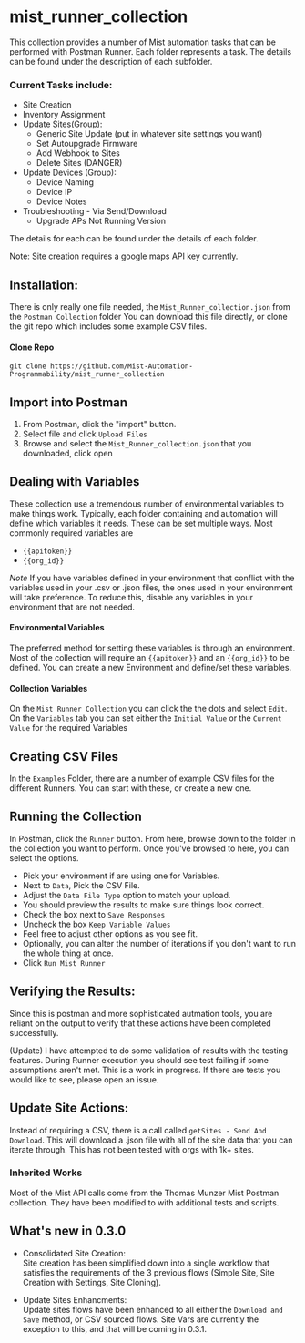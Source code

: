 # mist_runner_collection
This collection provides a number of Mist automation tasks that can be performed with Postman Runner.  Each folder represents a task.  The details can be found under the description of each subfolder.

### Current Tasks include:
- Site Creation
- Inventory Assignment
- Update Sites(Group):
  - Generic Site Update (put in whatever site settings you want)
  - Set Autoupgrade Firmware
  - Add Webhook to Sites
  - Delete Sites (DANGER)
- Update Devices (Group):
  - Device Naming
  - Device IP
  - Device Notes  
- Troubleshooting - Via Send/Download
  - Upgrade APs Not Running Version

The details for each can be found under the details of each folder.

Note: Site creation requires a google maps API key currently.

## Installation:
There is only really one file needed, the `Mist_Runner_collection.json` from the `Postman Collection` folder
You can download this file directly, or clone the git repo which includes some example CSV files.

#### Clone Repo
`git clone https://github.com/Mist-Automation-Programmability/mist_runner_collection`

## Import into Postman
1. From Postman, click the "import" button.
2. Select file and click `Upload Files`
3. Browse and select the `Mist_Runner_collection.json` that you downloaded, click open

## Dealing with Variables
These collection use a tremendous number of environmental variables to make things work.
Typically, each folder containing and automation will define which variables it needs.  These can be set multiple ways.
Most commonly required variables are
- `{{apitoken}}`
- `{{org_id}}`

*Note* If you have variables defined in your environment that conflict with the variables used in your .csv or .json files, the ones used in your environment will take preference.  To reduce this, disable any variables in your environment that are not needed.

#### Environmental Variables
The preferred method for setting these variables is through an environment.  Most of the collection will require an `{{apitoken}}` and an `{{org_id}}` to be defined.  You can create a new Environment and define/set these variables.

#### Collection Variables
On the `Mist Runner Collection` you can click the the dots and select `Edit`.  On the `Variables` tab you can set either the `Initial Value` or the `Current Value` for the required Variables

## Creating CSV Files
In the `Examples` Folder, there are a number of example CSV files for the different Runners.  You can start with these, or create a new one.

## Running the Collection
In Postman, click the `Runner` button.  From here, browse down to the folder in the collection you want to perform.
Once you've browsed to here, you can select the options.
- Pick your environment if are using one for Variables.
- Next to `Data`, Pick the CSV File.
- Adjust the `Data File Type` option to match your upload.
- You should preview the results to make sure things look correct.
- Check the box next to `Save Responses`
- Uncheck the box `Keep Variable Values`
- Feel free to adjust other options as you see fit.
- Optionally, you can alter the number of iterations if you don't want to run the whole thing at once.
- Click `Run Mist Runner`

## Verifying the Results:
Since this is postman and more sophisticated autmation tools, you are reliant on the output to verify that these actions have been completed successfully.

(Update) I have attempted to do some validation of results with the testing features.  During Runner execution you should see test failing if some assumptions aren't met.  This is a work in progress.  If there are tests you would like to see, please open an issue.

## Update Site Actions:
Instead of requiring a CSV, there is a call called `getSites - Send And Download`.  This will download a .json file with all of the site data that you can iterate through.  This has not been tested with orgs with 1k+ sites.


### Inherited Works
Most of the Mist API calls come from the Thomas Munzer Mist Postman collection.  They have been modified to with additional tests and scripts.


## What's new in 0.3.0
 * Consolidated Site Creation: </br> Site creation has been simplified down into a single workflow that satisfies the requirements of the 3 previous flows (Simple Site, Site Creation with Settings, Site Cloning).
 
 * Update Sites Enhancments: </br>
 Update sites flows have been enhanced to all either the `Download and Save` method, or CSV sourced flows.  Site Vars are currently the exception to this, and that will be coming in 0.3.1.